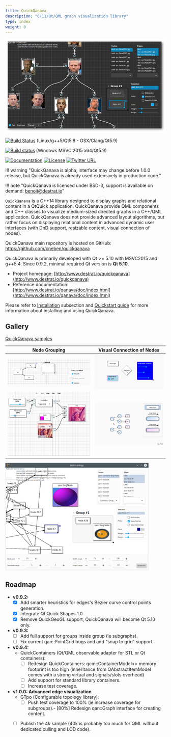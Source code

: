 ```yaml
---
title: QuickQanava
description: "C+11/Qt/QML graph visualization library"
type: index
weight: 0
---
```

![home](images/home.png)

[![Build Status](https://travis-ci.org/cneben/QuickQanava.svg?branch=master)](https://travis-ci.org/cneben/QuickQanava)  (Linux/g++5/Qt5.8 - OSX/Clang/Qt5.9)

[![Build status](https://ci.appveyor.com/api/projects/status/ghpiaqqew63er8ea?svg=true)](https://ci.appveyor.com/project/cneben/quickqanava) (Windows MSVC 2015 x64/Qt5.9)

[![Documentation](https://img.shields.io/badge/docs-doxygen-blue.svg)](http://www.destrat.io/quickqanava/doc)
[![License](https://img.shields.io/badge/License-BSD%203--Clause-blue.svg)](https://opensource.org/licenses/BSD-3-Clause)
[![Twitter URL](https://img.shields.io/twitter/url/https/twitter.com/fold_left.svg?style=social&label=Follow%20%40QuickQanava)](https://twitter.com/QuickQanava)


!!! warning "QuickQanava is alpha, interface may change before 1.0.0 release, but QuickQanava is already used extensively in production code."

!!! note "QuickQanava is licensed under BSD-3, support is available on demand: benoit@destrat.io"

`QuickQanava` is a C++14 library designed to display graphs and relational content in a QtQuick application. QuickQanava provide QML components and C++ classes to visualize medium-sized directed graphs in a C++/QML application. QuickQanava does not provide advanced layout algorithms, but rather focus on displaying relational content in advanced dynamic user interfaces (with DnD support, resizable content, visual connection of nodes).

QuickQanava main repository is hosted on GitHub: https://github.com/cneben/quickqanava

QuickQanava is primarily developed with Qt >= 5.10 with MSVC2015 and g++5.4. Since 0.9.2, minimal required Qt version is **Qt 5.10**.

+ Project homepage: [http://www.destrat.io/quickqanava](http://www.destrat.io/quickqanava)
+ Reference documentation: [http://www.destrat.io/qanava/doc/index.html](http://www.destrat.io/qanava/doc/index.html)

Please refer to [Installation](installation.md) subsection and [Quickstart guide](topology.md) for more information about installing and using QuickQanava.

## Gallery

[QuickQanava samples](samples.md)

| Node Grouping                | Visual Connection of Nodes         | 
| :---:                       | :---:             | 
| ![groups](images/sample-groups.gif) | ![connector](images/sample-nodes.gif) | 
| ![connector](images/sample-dataflow-short.gif) | ![styles](images/sample-styles.gif) | 

![styles](images/topology.png)

## Roadmap

  - **v0.9.2:**	 
    - [X] Add smarter heuristics for edges's Bezier curve control points generation.
    - [X] Integrate Qt Quick Shapes 1.0.
    - [X] Remove QuickGeoGL support, QuickQanava will become Qt 5.10 only.
  - **v0.9.3:**
    - [ ] Add full support for groups inside group (ie subgraphs).
    - [ ] Fix current qan::PointGrid bugs and add "snap to grid" support.
  - **v0.9.4:**	 
	- QuickContainers (Qt/QML observable adapter for STL or Qt containers):
		- [ ] Redesign QuickContainers: qcm::ContainerModel<> memory footprint is too high (inheritance from QAbstractItemModel comes with a strong virtual and signals/slots overhead)
		- [ ] Add support for standard library containers.
		- [ ] Increase test coverage.
  - **v1.0.0: Advanced edge visualization**	 
    - GTpo (Configurable topology library):
	  - [ ] Push test coverage to 100% (ie increase coverage for subgroups).- [80%] Redesign qan::Graph interface for creating content.
    - [ ] Publish the 4k sample (40k is probably too much for QML without dedicated culling and LOD code).


